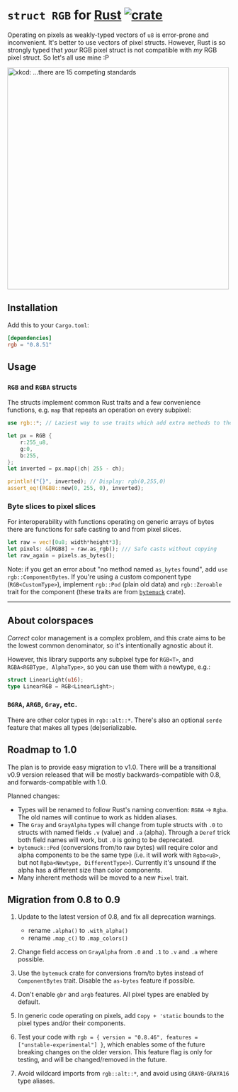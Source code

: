 # `struct RGB` for [Rust](https://www.rust-lang.org)  [![crate](https://img.shields.io/crates/v/rgb.svg)](https://lib.rs/crates/rgb)

Operating on pixels as weakly-typed vectors of `u8` is error-prone and inconvenient. It's better to use vectors of pixel structs. However, Rust is so strongly typed that *your* RGB pixel struct is not compatible with *my* RGB pixel struct. So let's all use mine :P

[<img src="https://imgs.xkcd.com/comics/standards_2x.png" alt="xkcd: …there are 15 competing standards" width="500">](https://xkcd.com/927/)

## Installation

Add this to your `Cargo.toml`:

```toml
[dependencies]
rgb = "0.8.51"
```

## Usage

### `RGB` and `RGBA` structs

The structs implement common Rust traits and a few convenience functions, e.g. `map` that repeats an operation on every subpixel:

```rust
use rgb::*; // Laziest way to use traits which add extra methods to the structs

let px = RGB {
    r:255_u8,
    g:0,
    b:255,
};
let inverted = px.map(|ch| 255 - ch);

println!("{}", inverted); // Display: rgb(0,255,0)
assert_eq!(RGB8::new(0, 255, 0), inverted);
```

### Byte slices to pixel slices

For interoperability with functions operating on generic arrays of bytes there are functions for safe casting to and from pixel slices.

```rust
let raw = vec![0u8; width*height*3];
let pixels: &[RGB8] = raw.as_rgb(); /// Safe casts without copying
let raw_again = pixels.as_bytes();
```

Note: if you get an error about "no method named `as_bytes` found", add `use rgb::ComponentBytes`. If you're using a custom component type (`RGB<CustomType>`), implement `rgb::Pod` (plain old data) and `rgb::Zeroable` trait for the component (these traits are from [`bytemuck`](https://lib.rs/bytemuck) crate).

----

## About colorspaces

*Correct* color management is a complex problem, and this crate aims to be the lowest common denominator, so it's intentionally agnostic about it.

However, this library supports any subpixel type for `RGB<T>`, and `RGBA<RGBType, AlphaType>`, so you can use them with a newtype, e.g.:

```rust
struct LinearLight(u16);
type LinearRGB = RGB<LinearLight>;
```


### `BGRA`, `ARGB`, `Gray`, etc.

There are other color types in `rgb::alt::*`. There's also an optional `serde` feature that makes all types (de)serializable.

## Roadmap to 1.0

The plan is to provide easy migration to v1.0. There will be a transitional v0.9 version released that will be mostly backwards-compatible with 0.8, and forwards-compatible with 1.0.

Planned changes:

 * Types will be renamed to follow Rust's naming convention: `RGBA` → `Rgba`. The old names will continue to work as hidden aliases.
 * The `Gray` and `GrayAlpha` types will change from tuple structs with `.0` to structs with named fields `.v` (value) and `.a` (alpha). Through a `Deref` trick both field names will work, but `.0` is going to be deprecated.
 * `bytemuck::Pod` (conversions from/to raw bytes) will require color and alpha components to be the same type (i.e. it will work with `Rgba<u8>`, but not `Rgba<Newtype, DifferentType>`). Currently it's unsound if the alpha has a different size than color components.
 * Many inherent methods will be moved to a new `Pixel` trait.

## Migration from 0.8 to 0.9

1. Update to the latest version of 0.8, and fix all deprecation warnings.

   - rename `.alpha()` to `.with_alpha()`
   - rename `.map_c()` to `.map_colors()`

2. Change field access on `GrayAlpha` from `.0` and `.1` to `.v` and `.a` where possible.
3. Use the `bytemuck` crate for conversions from/to bytes instead of `ComponentBytes` trait. Disable the `as-bytes` feature if possible.
4. Don't enable `gbr` and `argb` features. All pixel types are enabled by default.
5. In generic code operating on pixels, add `Copy + 'static` bounds to the pixel types and/or their components.
6. Test your code with `rgb = { version = "0.8.46", features = ["unstable-experimental"] }`, which enables some of the future breaking changes on the older version. This feature flag is only for testing, and will be changed/removed in the future.
7. Avoid wildcard imports from `rgb::alt::*`, and avoid using `GRAY8`-`GRAYA16` type aliases.
